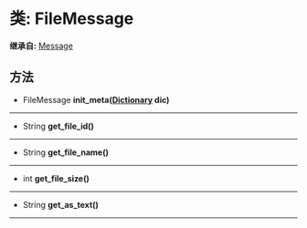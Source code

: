 # 类: FileMessage  
  
**继承自:** [Message](https://docs.godotengine.org/en/latest/classes/class_message.html)  
  
## 方法 
  
- FileMessage **init_meta([Dictionary](https://docs.godotengine.org/en/latest/classes/class_dictionary.html) dic)**  
  
---  
  
- String **get_file_id()**  
  
---  
  
- String **get_file_name()**  
  
---  
  
- int **get_file_size()**  
  
---  
  
- String **get_as_text()**  
  
---  
  

